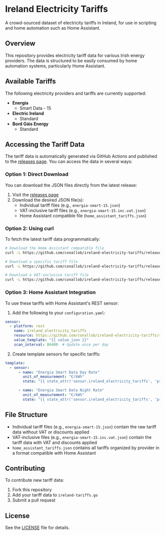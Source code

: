 # Ireland Electricity Tariffs

A crowd-sourced dataset of electricity tariffs in Ireland, for use in scripting
and home automation such as Home Assistant.

## Overview

This repository provides electricity tariff data for various Irish energy
providers. The data is structured to be easily consumed by home automation
systems, particularly Home Assistant.

## Available Tariffs

The following electricity providers and tariffs are currently supported:

- **Energia**
    - Smart Data - 15
- **Electric Ireland**
    - Standard
- **Bord Gáis Energy**
    - Standard

## Accessing the Tariff Data

The tariff data is automatically generated via GitHub Actions and published to
the [releases page](https://github.com/conallob/ireland-electricity-tariffs/releases/).
You can access the data in several ways:

### Option 1: Direct Download

You can download the JSON files directly from the latest release:

1. Visit
   the [releases page](https://github.com/conallob/ireland-electricity-tariffs/releases/)
2. Download the desired JSON file(s):
    - Individual tariff files (e.g., `energia-smart-15.json`)
    - VAT-inclusive tariff files (e.g., `energia-smart-15.inc.vat.json`)
    - Home Assistant compatible file (`home_assistant_tariffs.json`)

### Option 2: Using curl

To fetch the latest tariff data programmatically:

```bash
# Download the Home Assistant compatible file
curl -L https://github.com/conallob/ireland-electricity-tariffs/releases/latest/download/home_assistant_tariffs.json -o home_assistant_tariffs.json

# Download a specific tariff file
curl -L https://github.com/conallob/ireland-electricity-tariffs/releases/latest/download/energia-smart-15.json -o energia-smart-15.json

# Download a VAT-inclusive tariff file
curl -L https://github.com/conallob/ireland-electricity-tariffs/releases/latest/download/energia-smart-15.inc.vat.json -o energia-smart-15.inc.vat.json
```

### Option 3: Home Assistant Integration

To use these tariffs with Home Assistant's REST sensor:

1. Add the following to your `configuration.yaml`:

```yaml
sensor:
  - platform: rest
    name: ireland_electricity_tariffs
    resource: https://github.com/conallob/ireland-electricity-tariffs/releases/latest/download/home_assistant_tariffs.json
    value_template: "{{ value_json }}"
    scan_interval: 86400  # Update once per day
```

2. Create template sensors for specific tariffs:

```yaml
template:
  - sensor:
      - name: "Energia Smart Data Day Rate"
        unit_of_measurement: "€/kWh"
        state: "{{ state_attr('sensor.ireland_electricity_tariffs', 'providers')['Energia']['energia-smart-15']['price_inc_vat']['day'] }}"

      - name: "Energia Smart Data Night Rate"
        unit_of_measurement: "€/kWh"
        state: "{{ state_attr('sensor.ireland_electricity_tariffs', 'providers')['Energia']['energia-smart-15']['price_inc_vat']['night'] }}"
```

## File Structure

- Individual tariff files (e.g., `energia-smart-15.json`) contain the raw tariff
  data without VAT or discounts applied
- VAT-inclusive files (e.g., `energia-smart-15.inc.vat.json`) contain the tariff
  data with VAT and discounts applied
- `home_assistant_tariffs.json` contains all tariffs organized by provider in a
  format compatible with Home Assistant

## Contributing

To contribute new tariff data:

1. Fork this repository
2. Add your tariff data to `ireland-tariffs.go`
3. Submit a pull request

## License

See the [LICENSE](LICENSE) file for details.
